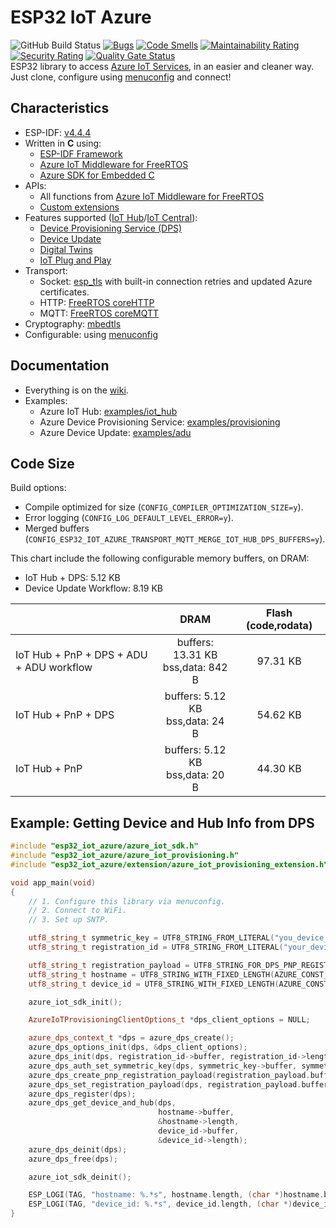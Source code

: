 # ESP32 IoT Azure

![GitHub Build Status](https://github.com/gfurtadoalmeida/esp32-iot-azure/actions/workflows/build.yml/badge.svg) [![Bugs](https://sonarcloud.io/api/project_badges/measure?project=esp32_iot_azure&metric=bugs)](https://sonarcloud.io/summary/new_code?id=esp32_iot_azure) [![Code Smells](https://sonarcloud.io/api/project_badges/measure?project=esp32_iot_azure&metric=code_smells)](https://sonarcloud.io/summary/new_code?id=esp32_iot_azure) [![Maintainability Rating](https://sonarcloud.io/api/project_badges/measure?project=esp32_iot_azure&metric=sqale_rating)](https://sonarcloud.io/summary/new_code?id=esp32_iot_azure) [![Security Rating](https://sonarcloud.io/api/project_badges/measure?project=esp32_iot_azure&metric=security_rating)](https://sonarcloud.io/summary/new_code?id=esp32_iot_azure) [![Quality Gate Status](https://sonarcloud.io/api/project_badges/measure?project=esp32_iot_azure&metric=alert_status)](https://sonarcloud.io/summary/new_code?id=esp32_iot_azure)  
ESP32 library to access [Azure IoT Services](https://azure.microsoft.com/en-us/solutions/iot), in an easier and cleaner way.  
Just clone, configure using [menuconfig](https://docs.espressif.com/projects/esp-idf/en/latest/esp32/api-reference/kconfig.html) and connect!  

## Characteristics

* ESP-IDF: [v4.4.4](https://docs.espressif.com/projects/esp-idf/en/v4.4.4/esp32/index.html)
* Written in **C** using:
   * [ESP-IDF Framework](https://github.com/espressif/esp-idf)
   * [Azure IoT Middleware for FreeRTOS](https://github.com/Azure/azure-iot-middleware-freertos)
   * [Azure SDK for Embedded C](https://github.com/Azure/azure-sdk-for-c)
* APIs: 
   * All functions from [Azure IoT Middleware for FreeRTOS](https://github.com/Azure/azure-iot-middleware-freertos)
   * [Custom extensions](/components/esp32_iot_azure/include/esp32_iot_azure/extension/)
* Features supported ([IoT Hub](https://learn.microsoft.com/en-us/azure/iot-hub/)/[IoT Central](https://learn.microsoft.com/en-us/azure/iot-central/)):
    * [Device Provisioning Service (DPS)](https://learn.microsoft.com/en-us/azure/iot-dps/)
    * [Device Update](https://learn.microsoft.com/en-us/azure/iot-hub-device-update/)
    * [Digital Twins](https://learn.microsoft.com/en-us/azure/digital-twins/)
    * [IoT Plug and Play](https://learn.microsoft.com/en-us/azure/iot-develop/overview-iot-plug-and-play)
* Transport: 
  * Socket: [esp_tls](https://docs.espressif.com/projects/esp-idf/en/latest/esp32/api-reference/protocols/esp_tls.html) with built-in connection retries and updated Azure certificates.
  * HTTP: [FreeRTOS coreHTTP](https://github.com/FreeRTOS/coreHTTP)
  * MQTT: [FreeRTOS coreMQTT](https://github.com/FreeRTOS/coreMQTT)
* Cryptography: [mbedtls](https://docs.espressif.com/projects/esp-idf/en/latest/esp32/api-reference/protocols/mbedtls.html)
* Configurable: using [menuconfig](https://docs.espressif.com/projects/esp-idf/en/latest/esp32/api-reference/kconfig.html)

## Documentation

* Everything is on the [wiki](https://github.com/gfurtadoalmeida/esp32-project-template/wiki).
* Examples:
  * Azure IoT Hub: [examples/iot_hub](/main/examples/iot_hub)
  * Azure Device Provisioning Service: [examples/provisioning](/main/examples/provisioning)
  * Azure Device Update: [examples/adu](/main/examples/adu)

## Code Size

Build options:

* Compile optimized for size (`CONFIG_COMPILER_OPTIMIZATION_SIZE=y`).
* Error logging (`CONFIG_LOG_DEFAULT_LEVEL_ERROR=y`).
* Merged buffers (`CONFIG_ESP32_IOT_AZURE_TRANSPORT_MQTT_MERGE_IOT_HUB_DPS_BUFFERS=y`).

This chart include the following configurable memory buffers, on DRAM:

* IoT Hub + DPS: 5.12 KB
* Device Update Workflow: 8.19 KB

| | DRAM | Flash (code,rodata) |
|-|:-:|:-:|
| IoT Hub + PnP + DPS + ADU + ADU workflow | buffers: 13.31 KB <br/> bss,data: 842 B | 97.31 KB |
| IoT Hub + PnP + DPS | buffers: 5.12 KB <br/> bss,data: 24 B | 54.62 KB |
| IoT Hub + PnP | buffers: 5.12 KB <br/> bss,data: 20 B | 44.30 KB |

## Example: Getting Device and Hub Info from DPS

```cpp
#include "esp32_iot_azure/azure_iot_sdk.h"
#include "esp32_iot_azure/azure_iot_provisioning.h"
#include "esp32_iot_azure/extension/azure_iot_provisioning_extension.h"

void app_main(void)
{
    // 1. Configure this library via menuconfig.
    // 2. Connect to WiFi.
    // 3. Set up SNTP.

    utf8_string_t symmetric_key = UTF8_STRING_FROM_LITERAL("you_device_enrollment_symmetric_key");
    utf8_string_t registration_id = UTF8_STRING_FROM_LITERAL("your_device_registration_id");

    utf8_string_t registration_payload = UTF8_STRING_FOR_DPS_PNP_REGISTRATION_PAYLOAD();
    utf8_string_t hostname = UTF8_STRING_WITH_FIXED_LENGTH(AZURE_CONST_HOSTNAME_MAX_LENGTH);
    utf8_string_t device_id = UTF8_STRING_WITH_FIXED_LENGTH(AZURE_CONST_DEVICE_ID_MAX_LENGTH);

    azure_iot_sdk_init();

    AzureIoTProvisioningClientOptions_t *dps_client_options = NULL;

    azure_dps_context_t *dps = azure_dps_create();
    azure_dps_options_init(dps, &dps_client_options);
    azure_dps_init(dps, registration_id->buffer, registration_id->length);
    azure_dps_auth_set_symmetric_key(dps, symmetric_key->buffer, symmetric_key->length);
    azure_dps_create_pnp_registration_payload(registration_payload.buffer, &registration_payload.length);
    azure_dps_set_registration_payload(dps, registration_payload.buffer, registration_payload.length);
    azure_dps_register(dps);
    azure_dps_get_device_and_hub(dps,
                                 hostname->buffer,
                                 &hostname->length,
                                 device_id->buffer,
                                 &device_id->length);
    azure_dps_deinit(dps);
    azure_dps_free(dps);

    azure_iot_sdk_deinit();

    ESP_LOGI(TAG, "hostname: %.*s", hostname.length, (char *)hostname.buffer);
    ESP_LOGI(TAG, "device_id: %.*s", device_id.length, (char *)device_id.buffer);
}
```
